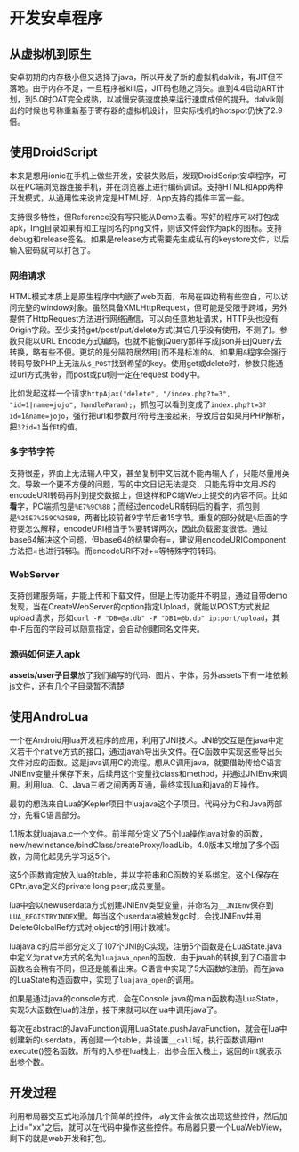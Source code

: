 # 开发安卓程序

## 从虚拟机到原生

安卓初期的内存极小但又选择了java，所以开发了新的虚拟机dalvik，有JIT但不落地。由于内存不足，一旦程序被kill后，JIT码也随之消失。直到4.4启动ART计划，到5.0时OAT完全成熟，以减慢安装速度换来运行速度成倍的提升。dalvik刚出的时候也号称重新基于寄存器的虚拟机设计，但实际栈机的hotspot仍快了2.9倍。

## 使用DroidScript

本来是想用ionic在手机上做些开发，安装失败后，发现DroidScript安卓程序，可以在PC端浏览器连接手机，并在浏览器上进行编码调试。支持HTML和App两种开发模式，从通用性来说肯定是HTML好，App支持的插件丰富一些。

支持很多特性，但Reference没有写只能从Demo去看。写好的程序可以打包成apk，Img目录如果有和工程同名的png文件，则该文件会作为apk的图标。支持debug和release签名。如果是release方式需要先生成私有的keystore文件，以后输入密码就可以打包了。

### 网络请求

HTML模式本质上是原生程序中内嵌了web页面，布局在四边稍有些空白，可以访问完整的window对象。虽然具备XMLHttpRequest，但可能是受限于跨域，另外提供了HttpRequest方法进行网络通信，可以向任意地址请求，HTTP头也没有Origin字段。至少支持get/post/put/delete方式(其它几乎没有使用，不测了)。参数只能以URL Encode方式编码，也就不能像jQuery那样写成json并由jQuery去转换，略有些不便。更坑的是分隔符居然用`|`而不是标准的`&`，如果用`&`程序会强行转码导致PHP上无法从`$_POST`找到希望的key。使用get或delete时，参数只能通过url方式携带，而post或put则一定在request body中。

比如发起这样一个请求`httpAjax("delete", "/index.php?t=3", "id=1|name=jojo", handleParam);`，抓包可以看到变成了`index.php?t=3?id=1&name=jojo`，强行把url和参数用?符号连接起来，导致后台如果用PHP解析，把`3?id=1`当作t的值。

### 多字节字符

支持很差，界面上无法输入中文，甚至复制中文后就不能再输入了，只能尽量用英文。导致一个更不方便的问题，写的中文日记无法提交，只能先将中文用JS的encodeURI转码再附到提交数据上，但这样和PC端Web上提交的内容不同。比如**看**字，PC端抓包是`%E7%9C%8B`；而经过encodeURI转码后的看字，抓包则是`%25E7%259C%258B`，两者比较前者9字节后者15字节。重复的部分就是`%`后面的字符要怎么解释，encodeURI相当于%要转译两次，因此负载密度很低。通过base64解决这个问题，但base64的结果会有=，建议用encodeURIComponent方法把=也进行转码。而encodeURI不对+=等特殊字符转码。

### WebServer

支持创建服务端，并能上传和下载文件，但是上传功能并不明显，通过自带demo发现，当在CreateWebServer的option指定Upload，就能以POST方式发起upload请求，形如`curl -F "DB=@a.db" -F "DB1=@b.db" ip:port/upload`，其中-F后面的字段可以随意指定，会自动创建同名文件夹。

### 源码如何进入apk

**assets/user子目录**放了我们编写的代码、图片、字体，另外assets下有一堆依赖js文件，还有几个子目录暂不清楚

## 使用AndroLua

一个在Android用lua开发程序的应用，利用了JNI技术。JNI的交互是在java中定义若干个native方式的接口，通过javah导出头文件。在C函数中实现这些导出头文件对应的函数。这是java调用C的流程。想从C调用java，就要借助传给C语言JNIEnv变量并保存下来，后续用这个变量找class和method，并通过JNIEnv来调用。利用lua、C、Java三者之间两两互通，最终实现lua和java的互操作。

最初的想法来自Lua的Kepler项目中luajava这个子项目。代码分为C和Java两部分，先看C语言部分。

1.1版本就luajava.c一个文件。前半部分定义了5个lua操作java对象的函数，new/newInstance/bindClass/createProxy/loadLib。4.0版本又增加了多个函数，为简化起见先学习这5个。

这5个函数肯定放入lua的table，并以字符串和C函数的关系绑定。这个L保存在CPtr.java定义的private long peer;成员变量。

lua中会以newuserdata方式创建JNIEnv类型变量，并命名为`__JNIEnv`保存到`LUA_REGISTRYINDEX`里。每当这个userdata被触发gc时，会找JNIEnv并用DeleteGlobalRef方式对jobject的引用计数减1。

luajava.c的后半部分定义了107个JNI的C实现，注册5个函数是在LuaState.java中定义为native方式的名为`luajava_open`的函数，由于javah的转换,到了C语言中函数名会稍有不同，但还是能看出来。C语言中实现了5大函数的注册。而在java的LuaState构造函数中，实现了`luajava_open`的调用。

如果是通过java的console方式，会在Console.java的main函数构造LuaState，实现5大函数在lua的注册，接下来就可以在lua中调用java了。

每次在abstract的JavaFunction调用LuaState.pushJavaFunction，就会在lua中创建新的userdata，再创建一个table，并设置`__call`域，执行函数调用int execute()签名函数。所有的入参在lua栈上，出参会压入栈上，返回的int就表示出参个数。

## 开发过程

利用布局器交互式地添加几个简单的控件，.aly文件会依次出现这些控件，然后加上id="xx"之后，就可以在代码中操作这些控件。布局器只要一个LuaWebView，剩下的就是web开发和打包。
